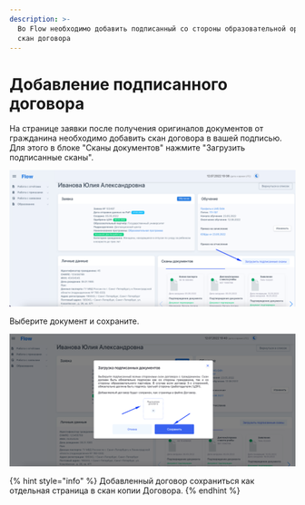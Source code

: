 ```yaml
---
description: >-
  Во Flow необходимо добавить подписанный со стороны образовательной организации
  скан договора
---
```


# Добавление подписанного договора

На странице заявки после получения оригиналов документов от гражданина  необходимо добавить скан договора в вашей подписью. Для этого в блоке "Сканы документов" нажмите "Загрузить подписанные сканы".

![](<../.gitbook/assets/image (57).png>)

Выберите документ и сохраните.

![](<../.gitbook/assets/image (117).png>)

{% hint style="info" %}
Добавленный договор сохраниться как отдельная страница в скан копии Договора.&#x20;
{% endhint %}
